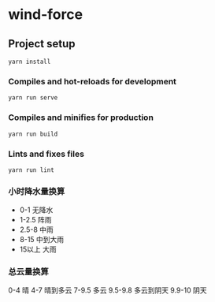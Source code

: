 # wind-force

## Project setup

```
yarn install
```

### Compiles and hot-reloads for development

```
yarn run serve
```

### Compiles and minifies for production

```
yarn run build
```

### Lints and fixes files

```
yarn run lint
```

### 小时降水量换算

* 0-1 无降水
* 1-2.5 阵雨
* 2.5-8 中雨
* 8-15 中到大雨
* 15以上 大雨

### 总云量换算

0-4 晴
4-7 晴到多云
7-9.5 多云
9.5-9.8 多云到阴天
9.9-10 阴天
